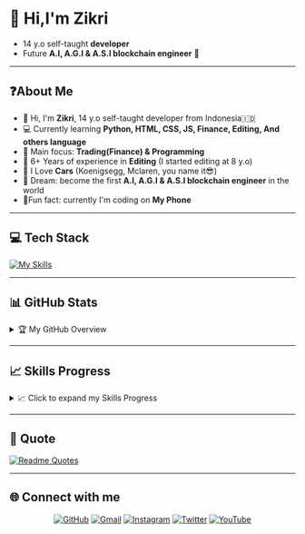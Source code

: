 # 👋 Hi,I'm Zikri

- 14 y.o self-taught **developer**
- Future **A.I, A.G.I & A.S.I blockchain engineer** 🚀

---

## ❓About Me

- 👋 Hi, I'm **Zikri**, 14 y.o self-taught developer from Indonesia🇮🇩
- 💻 Currently learning **Python, HTML, CSS, JS, Finance, Editing, And others language**
- 🎯 Main focus: **Trading(Finance) & Programming**
- 🎨 6+ Years of experience in **Editing** (I started editing at 8 y.o)
- 🚗 I Love **Cars** (Koenigsegg, Mclaren, you name it😎)
- 🌌 Dream: become the first **A.I, A.G.I & A.S.I blockchain engineer** in the world
- 📱Fun fact: currently I'm coding on **My Phone**

---

## 💻 Tech Stack

[![My Skills](https://skillicons.dev/icons?i=python,html,css,js&theme=light)](https://skillicons.dev)

---

## 📊 GitHub Stats
<details>
  <summary>🏆 My GitHub Overview</summary>

  [![trophy](https://github-profile-trophy.vercel.app/?username=Zikri-codes&theme=dark&no-frame=true&no-bg=true&margin-w=4)](https://github.com/ryo-ma/github-profile-trophy)  
  ![Zikri's GitHub stats](https://github-readme-stats.vercel.app/api?username=Zikri-codes&show_icons=true&theme=dark)  
  [![GitHub Streak](https://streak-stats.demolab.com?user=Zikri-codes&theme=dark&short_numbers=true&card_width=466)](https://git.io/streak-stats)
  ![Top Langs](https://github-readme-stats.vercel.app/api/top-langs/?username=Zikri-codes&layout=compact&theme=dark)

</details>

---

## 📈 Skills Progress
<details>
  <summary>📈 Click to expand my Skills Progress</summary>

  | Skill      | Level                  |
  |-----------|------------------------|
  | 🐍 Python | Learning → Beginner    |
  | 🌐 HTML   | Beginner → Intermediate|
  | 🎨 CSS   | Learning → Beginner     |
  | 💻 JavaScript | Learning → Beginner |
  | ✂️ Editing | Intermediate → Advanced|
  | ⛓️ Blockchain | Learning → Beginner |
  | 🤖 AI    | Learning → Beginner    |

</details>



---

## 📝 Quote

[![Readme Quotes](https://quotes-github-readme.vercel.app/api?type=horizontal&theme=dark&quote=Fall%20today,%20rule%20someday&author=Zikri)](https://github.com/piyushsuthar/github-readme-quotes)

---

## 🌐 Connect with me

<div align="center">

[![GitHub](https://img.shields.io/badge/GitHub-000?style=for-the-badge&logo=github&logoColor=white)](https://github.com/Zikri-codes)
[![Gmail](https://img.shields.io/badge/Email-D14836?style=for-the-badge&logo=gmail&logoColor=white)](mailto:zikri.codes@gmail.com)
[![Instagram](https://img.shields.io/badge/Instagram-E4405F?style=for-the-badge&logo=instagram&logoColor=white)](https://instagram.com/zikriwannabeeditor)
[![Twitter](https://img.shields.io/badge/Twitter-000?style=for-the-badge&logo=x&logoColor=white)](https://x.com/zikridev)
[![YouTube](https://img.shields.io/badge/YouTube-FF0000?style=for-the-badge&logo=youtube&logoColor=white)](https://youtube.com/@zikrinothuman)

</div>
